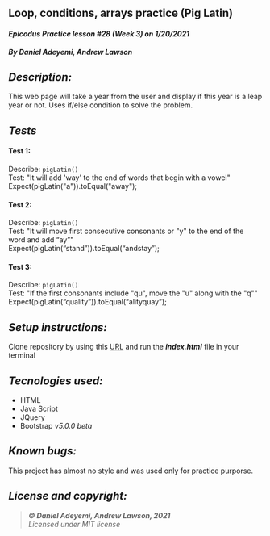 ## Loop, conditions, arrays practice (Pig Latin)
#### *Epicodus Practice lesson #28 (Week 3) on 1/20/2021*
***By Daniel Adeyemi, Andrew Lawson***

## *Description:*
This web page will take a year from the user and display if this year is a leap year or not. Uses if/else condition to solve the problem.

## *Tests*
#### Test 1:
Describe: `pigLatin()`   
Test: "It will add 'way' to the end of words that begin with a vowel"   
Expect(pigLatin("a")).toEqual("away");   
#### Test 2:
Describe: `pigLatin()`   
Test: "It will move first consecutive consonants or "y" to the end of the word and add “ay”"    
Expect(pigLatin(“stand”)).toEqual(“andstay”);       
#### Test 3:
Describe: `pigLatin()`    
Test: "If the first consonants include "qu", move the "u" along with the "q""    
Expect(pigLatin(“quality”)).toEqual(“alityquay”);   

## *Setup instructions:*
Clone repository by using this [URL](https://github.com/DanielAdeyemi/Epicodus_1_20_practice_pigLatin.git) and run the ***index.html*** file in your terminal

## *Tecnologies used:*
* HTML
* Java Script
* JQuery
* Bootstrap *v5.0.0 beta*

## *Known bugs:*
This project has almost no style and was used only for practice purporse. 

## *License and copyright:*

> ***© Daniel Adeyemi, Andrew Lawson, 2021***   
> *Licensed under MIT license*